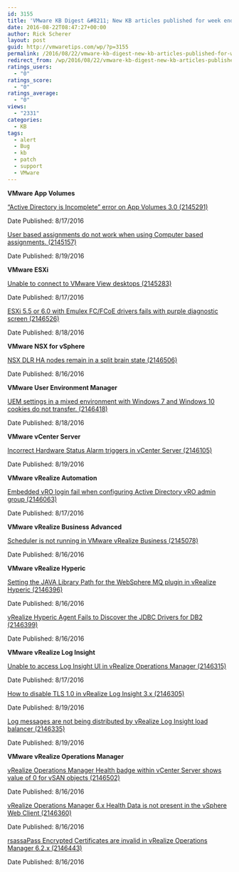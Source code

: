 ```yaml
---
id: 3155
title: 'VMware KB Digest &#8211; New KB articles published for week ending 08/20/16'
date: 2016-08-22T08:47:27+00:00
author: Rick Scherer
layout: post
guid: http://vmwaretips.com/wp/?p=3155
permalink: /2016/08/22/vmware-kb-digest-new-kb-articles-published-for-week-ending-082016/
redirect_from: /wp/2016/08/22/vmware-kb-digest-new-kb-articles-published-for-week-ending-082016/
ratings_users:
  - "0"
ratings_score:
  - "0"
ratings_average:
  - "0"
views:
  - "2331"
categories:
  - KB
tags:
  - alert
  - Bug
  - kb
  - patch
  - support
  - VMware
---
```

**VMware App Volumes**
  
[“Active Directory is Incomplete” error on App Volumes 3.0 (2145291)](http://bit.ly/2bbIpBW)
  
Date Published: 8/17/2016
  
[User based assignments do not work when using Computer based assignments. (2145157)](http://bit.ly/2bcdx0X)
  
Date Published: 8/19/2016

**VMware ESXi**
  
[Unable to connect to VMware View desktops (2145283)](http://bit.ly/2bbIy8t)
  
Date Published: 8/17/2016
  
[ESXi 5.5 or 6.0 with Emulex FC/FCoE drivers fails with purple diagnostic screen (2146526)](http://bit.ly/2bcdcvj)
  
Date Published: 8/18/2016

**VMware NSX for vSphere**
  
[NSX DLR HA nodes remain in a split brain state (2146506)](http://bit.ly/2bbIUfp)
  
Date Published: 8/16/2016



**VMware User Environment Manager**
  
[UEM settings in a mixed environment with Windows 7 and Windows 10 cookies do not transfer. (2146418)](http://bit.ly/2bcdAKt)
  
Date Published: 8/18/2016

**VMware vCenter Server**
  
[Incorrect Hardware Status Alarm triggers in vCenter Server (2146105)](http://bit.ly/2bbJaeq)
  
Date Published: 8/19/2016

**VMware vRealize Automation**
  
[Embedded vRO login fail when configuring Active Directory vRO admin group (2146063)](http://bit.ly/2bcfZo4)
  
Date Published: 8/17/2016

**VMware vRealize Business Advanced**
  
[Scheduler is not running in VMware vRealize Business (2145078)](http://bit.ly/2bbI4zt)
  
Date Published: 8/16/2016

**VMware vRealize Hyperic**
  
[Setting the JAVA Library Path for the WebSphere MQ plugin in vRealize Hyperic (2146396)](http://bit.ly/2bccAWl)
  
Date Published: 8/16/2016
  
[vRealize Hyperic Agent Fails to Discover the JDBC Drivers for DB2 (2146399)](http://bit.ly/2bbIxBG)
  
Date Published: 8/16/2016

**VMware vRealize Log Insight**
  
[Unable to access Log Insight UI in vRealize Operations Manager (2146315)](http://bit.ly/2bccVs6)
  
Date Published: 8/17/2016
  
[How to disable TLS 1.0 in vRealize Log Insight 3.x (2146305)](http://bit.ly/2bbINR7)
  
Date Published: 8/19/2016
  
[Log messages are not being distributed by vRealize Log Insight load balancer (2146335)](http://bit.ly/2bcd139)
  
Date Published: 8/19/2016

**VMware vRealize Operations Manager**
  
[vRealize Operations Manager Health badge within vCenter Server shows value of 0 for vSAN objects (2146502)](http://bit.ly/2bbJcmt)
  
Date Published: 8/16/2016
  
[vRealize Operations Manager 6.x Health Data is not present in the vSphere Web Client (2146360)](http://bit.ly/2bccKgE)
  
Date Published: 8/16/2016
  
[rsassaPass Encrypted Certificates are invalid in vRealize Operations Manager 6.2.x (2146443)](http://bit.ly/2bbHWzK)
  
Date Published: 8/16/2016